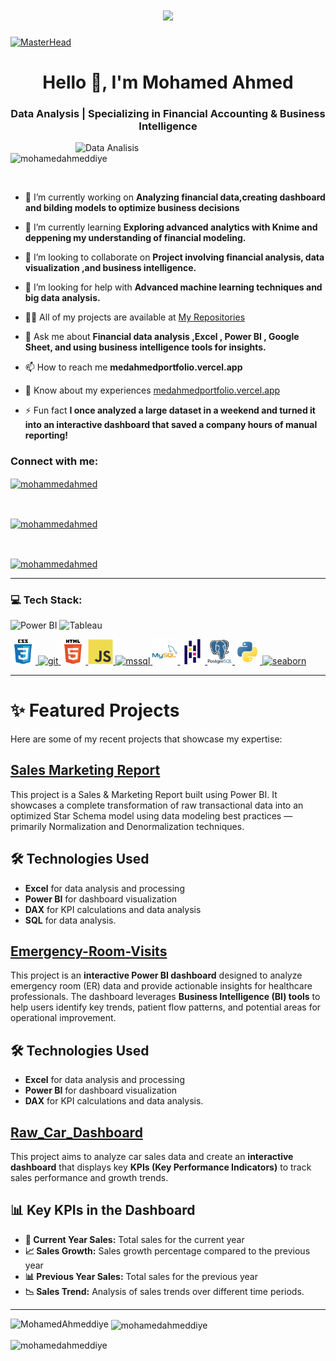 

<h1 align="center">
  <a href="#">
    <img src="https://readme-typing-svg.herokuapp.com/?lines=This+is+Mohamed+Ahmed;Nice+to+meet+you+%F0%9F%91%8B%F0%9F%91%8B%F0%9F%91%8B=true&size=30">
  </a>
</h1>



[![MasterHead](https://miro.medium.com/v2/resize:fit:1400/0*zTV0EpmmZQdJRpVk.gif)](medahmedportfolio.vercel.app)
<h1 align="center">Hello 👋, I'm Mohamed Ahmed</h1>
<h3 align="center">Data Analysis | Specializing in Financial Accounting & Business Intelligence</h3>

<img align = "right" alt = "Data Analisis" width="400" src="https://cdn.dribbble.com/users/2243198/screenshots/5791691/anim-5-800.gif">

<p align="left"> <img src="https://komarev.com/ghpvc/?username=mohamedahmeddiye&label=Profile%20views&color=0e75b6&style=flat" alt="mohamedahmeddiye" /> </p>

<p align="left"> <a href="https://twitter.com/" target="blank"><img src="https://img.shields.io/twitter/follow/?logo=twitter&style=for-the-badge" alt="" /></a> </p>

- 🔭 I’m currently working on **Analyzing financial data,creating dashboard and bilding models to optimize business decisions**

- 🌱 I’m currently learning **Exploring advanced analytics with Knime and deppening my understanding of financial modeling.**

- 👯 I’m looking to collaborate on **Project involving financial analysis, data visualization ,and business intelligence.**

- 🤝 I’m looking for help with **Advanced machine learning techniques and big data analysis.**

- 👨‍💻 All of my projects are available at [My Repositories](https://github.com/MohamedAhmeddiye?tab=repositories)

- 💬 Ask me about **Financial data analysis ,Excel , Power BI , Google Sheet, and using business intelligence tools for insights.**

- 📫 How to reach me **medahmedportfolio.vercel.app**

- 📄 Know about my experiences [medahmedportfolio.vercel.app](https://medahmedportfolio.vercel.app/)

- ⚡ Fun fact **I once analyzed a large dataset in a weekend and turned it into an interactive dashboard that saved a company hours of manual reporting!**

<h3 align="left">Connect with me:</h3>
<p align="left">
<a href="https://linkedin.com/in/mohammed-ahmed-052769239" target="blank"><img align="center" src="https://raw.githubusercontent.com/rahuldkjain/github-profile-readme-generator/master/src/images/icons/Social/linked-in-alt.svg" alt="mohammedahmed" height="30" width="40" /></a>
</p> <br>
<p align="left">
<a href="mailto:medkoumba@gmail.com" target="blank"><img align="center" src="https://img.icons8.com/emoji/96/e-mail.png" alt="mohammedahmed" height="30" width="40" /></a>
</p><br>
<p align="left">
<a href="tel:+22244121245"target="blank"><img align="center" src="https://img.icons8.com/color/48/ringer-volume.png" alt="mohammedahmed" height="30" width="40" /></a>
</p>

---

<h3 align="left">💻 Tech Stack:</h3>

![Power BI](https://img.shields.io/badge/Power%20BI-%23F2C811.svg?style=for-the-badge&logo=powerbi&logoColor=white)
![Tableau](https://img.shields.io/badge/Tableau-E97627?style=for-the-badge&logo=tableau&logoColor=white)

<p align="left"> <a href="https://www.w3schools.com/css/" target="_blank" rel="noreferrer"> <img src="https://raw.githubusercontent.com/devicons/devicon/master/icons/css3/css3-original-wordmark.svg" alt="css3" width="40" height="40"/> </a> <a href="https://git-scm.com/" target="_blank" rel="noreferrer"> <img src="https://www.vectorlogo.zone/logos/git-scm/git-scm-icon.svg" alt="git" width="40" height="40"/> </a> <a href="https://www.w3.org/html/" target="_blank" rel="noreferrer"> <img src="https://raw.githubusercontent.com/devicons/devicon/master/icons/html5/html5-original-wordmark.svg" alt="html5" width="40" height="40"/> </a> <a href="https://developer.mozilla.org/en-US/docs/Web/JavaScript" target="_blank" rel="noreferrer"> <img src="https://raw.githubusercontent.com/devicons/devicon/master/icons/javascript/javascript-original.svg" alt="javascript" width="40" height="40"/> </a> <a href="https://www.microsoft.com/en-us/sql-server" target="_blank" rel="noreferrer"> <img src="https://www.svgrepo.com/show/303229/microsoft-sql-server-logo.svg" alt="mssql" width="40" height="40"/> </a> <a href="https://www.mysql.com/" target="_blank" rel="noreferrer"> <img src="https://raw.githubusercontent.com/devicons/devicon/master/icons/mysql/mysql-original-wordmark.svg" alt="mysql" width="40" height="40"/> </a> <a href="https://pandas.pydata.org/" target="_blank" rel="noreferrer"> <img src="https://raw.githubusercontent.com/devicons/devicon/2ae2a900d2f041da66e950e4d48052658d850630/icons/pandas/pandas-original.svg" alt="pandas" width="40" height="40"/> </a> <a href="https://www.postgresql.org" target="_blank" rel="noreferrer"> <img src="https://raw.githubusercontent.com/devicons/devicon/master/icons/postgresql/postgresql-original-wordmark.svg" alt="postgresql" width="40" height="40"/> </a> <a href="https://www.python.org" target="_blank" rel="noreferrer"> <img src="https://raw.githubusercontent.com/devicons/devicon/master/icons/python/python-original.svg" alt="python" width="40" height="40"/> </a> <a href="https://seaborn.pydata.org/" target="_blank" rel="noreferrer"> <img src="https://seaborn.pydata.org/_images/logo-mark-lightbg.svg" alt="seaborn" width="40" height="40"/> </a> </p>

---

# ✨ Featured Projects
Here are some of my recent projects that showcase my expertise:
## **[Sales Marketing Report](https://github.com/MohamedAhmeddiye/Sales_Marketing_Report)**  

This project is a Sales & Marketing Report built using Power BI.
It showcases a complete transformation of raw transactional data into an optimized Star Schema model using data modeling best practices — primarily Normalization and Denormalization techniques.

## 🛠️ Technologies Used  
- **Excel** for data analysis and processing  
- **Power BI** for dashboard visualization  
- **DAX** for KPI calculations and data analysis 
- **SQL** for data analysis. 


## **[Emergency-Room-Visits](https://github.com/MohamedAhmeddiye/Emergency-Room-Visits)**  
This project is an **interactive Power BI dashboard** designed to analyze emergency room (ER) data and provide actionable insights for healthcare professionals. The dashboard leverages **Business Intelligence (BI) tools** to help users identify key trends, patient flow patterns, and potential areas for operational improvement.

## 🛠️ Technologies Used  
- **Excel** for data analysis and processing  
- **Power BI** for dashboard visualization  
- **DAX** for KPI calculations and data analysis. 
  

## **[Raw_Car_Dashboard](https://github.com/MohamedAhmeddiye/Raw_Car_Dashboard)**  

This project aims to analyze car sales data and create an **interactive dashboard** that displays key **KPIs (Key Performance Indicators)** to track sales performance and growth trends.

## 📊 Key KPIs in the Dashboard  
- **🔹 Current Year Sales:** Total sales for the current year  
- **📈 Sales Growth:** Sales growth percentage compared to the previous year  
- **📊 Previous Year Sales:** Total sales for the previous year  
- **📉 Sales Trend:** Analysis of sales trends over different time periods.  


---
<p><img align="left" src="https://github-readme-stats.vercel.app/api/top-langs?username=mohamedahmeddiye&show_icons=true&locale=en&layout=compact" alt="MohamedAhmeddiye" /></p>

<p>&nbsp;<img align="center" src="https://github-readme-stats.vercel.app/api?username=mohamedahmeddiye&show_icons=true&locale=en" alt="mohamedahmeddiye" /></p>

<p><img align="center" src="https://github-readme-streak-stats.herokuapp.com/?user=mohamedahmeddiye&" alt="mohamedahmeddiye" /></p>
